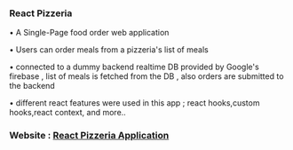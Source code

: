 ### React Pizzeria
<p>•	A Single-Page food order web application  </p>
<p>• Users can  order meals from a pizzeria's list of meals </p>
<p>• connected to a dummy backend realtime DB provided by Google's firebase , list of meals is fetched from the DB , also orders are submitted to the backend </p>
<p>• different react features were used in this app ; react hooks,custom hooks,react context, and more.. </p>



### Website : <a href="https://react-pizzeria-b9ddb.web.app/" > React Pizzeria Application </a>

